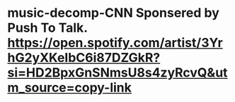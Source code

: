 # music-decomp-CNN Sponsered by Push To Talk. https://open.spotify.com/artist/3YrhG2yXKeIbC6i87DZGkR?si=HD2BpxGnSNmsU8s4zyRcvQ&utm_source=copy-link
